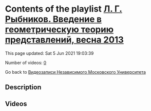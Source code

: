 # Contents of the playlist [Л. Г. Рыбников. Введение в геометрическую теорию представлений, весна 2013](https://www.youtube.com/playlist?list=PLp9ABVh6_x4FkP_AJoN1mam7rCe1pWIJZ)

This page updated: Sat 5 Jun 2021 19:03:39

Number of videos: [0](#videos)

Go back to [Видеозаписи Независимого Московского Университета](../README.md)

## Description



## Videos

